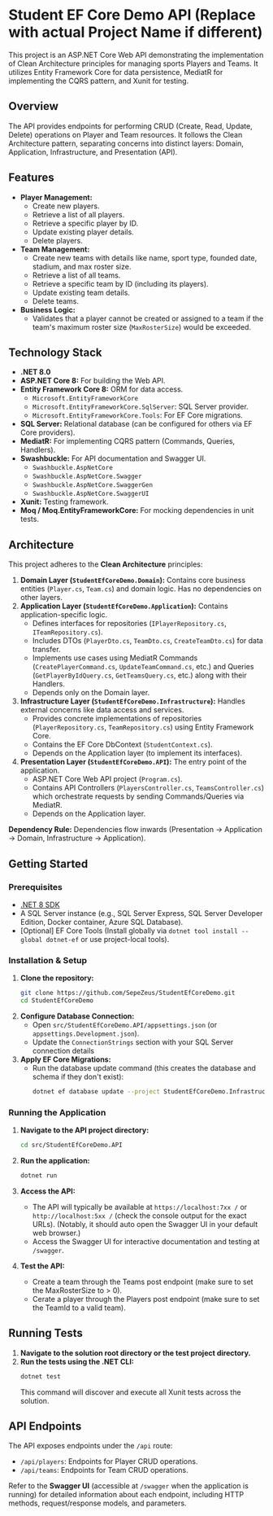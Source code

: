 # Student EF Core Demo API (Replace with actual Project Name if different)

This project is an ASP.NET Core Web API demonstrating the implementation of Clean Architecture principles for managing sports Players and Teams. It utilizes Entity Framework Core for data persistence, MediatR for implementing the CQRS pattern, and Xunit for testing.

## Overview

The API provides endpoints for performing CRUD (Create, Read, Update, Delete) operations on Player and Team resources. It follows the Clean Architecture pattern, separating concerns into distinct layers: Domain, Application, Infrastructure, and Presentation (API).

## Features

* **Player Management:**
    * Create new players.
    * Retrieve a list of all players.
    * Retrieve a specific player by ID.
    * Update existing player details.
    * Delete players.
* **Team Management:**
    * Create new teams with details like name, sport type, founded date, stadium, and max roster size.
    * Retrieve a list of all teams.
    * Retrieve a specific team by ID (including its players).
    * Update existing team details.
    * Delete teams.
* **Business Logic:**
    * Validates that a player cannot be created or assigned to a team if the team's maximum roster size (`MaxRosterSize`) would be exceeded.

## Technology Stack

* **.NET 8.0**
* **ASP.NET Core 8:** For building the Web API.
* **Entity Framework Core 8:** ORM for data access.
    * `Microsoft.EntityFrameworkCore`
    * `Microsoft.EntityFrameworkCore.SqlServer`: SQL Server provider.
    * `Microsoft.EntityFrameworkCore.Tools`: For EF Core migrations.
* **SQL Server:** Relational database (can be configured for others via EF Core providers).
* **MediatR:** For implementing CQRS pattern (Commands, Queries, Handlers).
* **Swashbuckle:** For API documentation and Swagger UI.
    * `Swashbuckle.AspNetCore`
    * `Swashbuckle.AspNetCore.Swagger`
    * `Swashbuckle.AspNetCore.SwaggerGen`
    * `Swashbuckle.AspNetCore.SwaggerUI`
* **Xunit:** Testing framework.
* **Moq / Moq.EntityFrameworkCore:** For mocking dependencies in unit tests.

## Architecture

This project adheres to the **Clean Architecture** principles:

1.  **Domain Layer (`StudentEfCoreDemo.Domain`):** Contains core business entities (`Player.cs`, `Team.cs`) and domain logic. Has no dependencies on other layers.
2.  **Application Layer (`StudentEfCoreDemo.Application`):** Contains application-specific logic.
    * Defines interfaces for repositories (`IPlayerRepository.cs`, `ITeamRepository.cs`).
    * Includes DTOs (`PlayerDto.cs`, `TeamDto.cs`, `CreateTeamDto.cs`) for data transfer.
    * Implements use cases using MediatR Commands (`CreatePlayerCommand.cs`, `UpdateTeamCommand.cs`, etc.) and Queries (`GetPlayerByIdQuery.cs`, `GetTeamsQuery.cs`, etc.) along with their Handlers.
    * Depends only on the Domain layer.
3.  **Infrastructure Layer (`StudentEfCoreDemo.Infrastructure`):** Handles external concerns like data access and services.
    * Provides concrete implementations of repositories (`PlayerRepository.cs`, `TeamRepository.cs`) using Entity Framework Core.
    * Contains the EF Core DbContext (`StudentContext.cs`).
    * Depends on the Application layer (to implement its interfaces).
4.  **Presentation Layer (`StudentEfCoreDemo.API`):** The entry point of the application.
    * ASP.NET Core Web API project (`Program.cs`).
    * Contains API Controllers (`PlayersController.cs`, `TeamsController.cs`) which orchestrate requests by sending Commands/Queries via MediatR.
    * Depends on the Application layer.

**Dependency Rule:** Dependencies flow inwards (Presentation -> Application -> Domain, Infrastructure -> Application).

## Getting Started

### Prerequisites

* [.NET 8 SDK](https://dotnet.microsoft.com/download/dotnet/8.0)
* A SQL Server instance (e.g., SQL Server Express, SQL Server Developer Edition, Docker container, Azure SQL Database).
* [Optional] EF Core Tools (Install globally via `dotnet tool install --global dotnet-ef` or use project-local tools).

### Installation & Setup

1.  **Clone the repository:**
    ```bash
    git clone https://github.com/SepeZeus/StudentEfCoreDemo.git
    cd StudentEfCoreDemo
    ```
2.  **Configure Database Connection:**
    * Open `src/StudentEfCoreDemo.API/appsettings.json` (or `appsettings.Development.json`).
    * Update the `ConnectionStrings` section with your SQL Server connection details
3.  **Apply EF Core Migrations:**
    * Run the database update command (this creates the database and schema if they don't exist):
        ```bash
        dotnet ef database update --project StudentEfCoreDemo.Infrastructure --startup-project StudentEfCoreDemo.API
        ```

### Running the Application

1.  **Navigate to the API project directory:**
    ```bash
    cd src/StudentEfCoreDemo.API
    ```
2.  **Run the application:**
    ```bash
    dotnet run
    ```
3.  **Access the API:**
    * The API will typically be available at `https://localhost:7xx /` or `http://localhost:5xx /` (check the console output for the exact URLs). (Notably, it should auto open the Swagger UI in your default web browser.)
    * Access the Swagger UI for interactive documentation and testing at `/swagger`.

4.  **Test the API:**
    * Create a team through the Teams post endpoint (make sure to set the MaxRosterSize to > 0).
    * Cerate a player through the Players post endpoint (make sure to set the TeamId to a valid team).

## Running Tests

1.  **Navigate to the solution root directory or the test project directory.**
2.  **Run the tests using the .NET CLI:**
    ```bash
    dotnet test
    ```
    This command will discover and execute all Xunit tests across the solution.

## API Endpoints

The API exposes endpoints under the `/api` route:

* `/api/players`: Endpoints for Player CRUD operations.
* `/api/teams`: Endpoints for Team CRUD operations.

Refer to the **Swagger UI** (accessible at `/swagger` when the application is running) for detailed information about each endpoint, including HTTP methods, request/response models, and parameters.